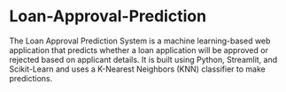# Loan-Approval-Prediction
The Loan Approval Prediction System is a machine learning-based web application that predicts whether a loan application will be approved or rejected based on applicant details. It is built using Python, Streamlit, and Scikit-Learn and uses a K-Nearest Neighbors (KNN) classifier to make predictions.
